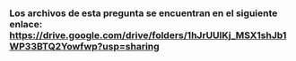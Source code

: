 ### Los archivos de esta pregunta se encuentran en el siguiente enlace: https://drive.google.com/drive/folders/1hJrUUlKj_MSX1shJb1WP33BTQ2Yowfwp?usp=sharing